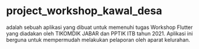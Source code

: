 # project_workshop_kawal_desa

adalah sebuah aplikasi yang dibuat untuk memenuhi tugas Workshop Flutter yang diadakan oleh TIKOMDIK JABAR dan PPTIK ITB tahun 2021. Aplikasi ini berguna untuk mempermudah melakukan pelaporan oleh aparat kelurahan.
